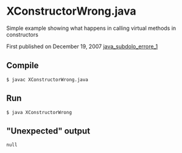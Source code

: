 # XConstructorWrong.java

Simple example showing what happens in calling virtual methods in constructors

First published on December 19, 2007 [java_subdolo_errore_1](http://www.isidoroghezzi.net/java_subdolo_errore_1.html)

## Compile
`$ javac XConstructorWrong.java`

## Run
`$ java XConstructorWrong`

## "Unexpected" output
`null`

